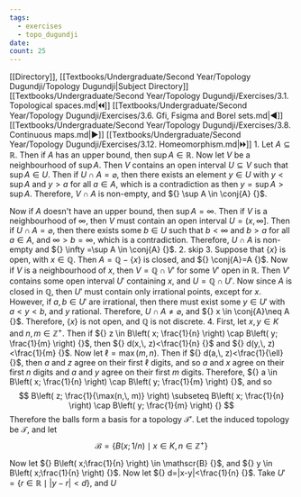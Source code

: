 ```yaml
---
tags:
  - exercises
  - topo_dugundji
date: 
count: 25
---
```

[[Directory]], [[Textbooks/Undergraduate/Second Year/Topology Dugundji/Topology Dugundji|Subject Directory]]
[[Textbooks/Undergraduate/Second Year/Topology Dugundji/Exercises/3.1. Topological spaces.md|🞀🞀]] [[Textbooks/Undergraduate/Second Year/Topology Dugundji/Exercises/3.6. Gfi, Fsigma and Borel sets.md|◀]] [[Textbooks/Undergraduate/Second Year/Topology Dugundji/Exercises/3.8. Continuous maps.md|▶]] [[Textbooks/Undergraduate/Second Year/Topology Dugundji/Exercises/3.12. Homeomorphism.md|🞂🞂]]
1. 
Let ${} A \subseteq \mathbb{R} {}$. Then if $A$ has an upper bound, then ${} \sup A \in \mathbb{R} {}$. Now let $V$ be a neighbourhood of $\sup A {}$. Then $V {}$ contains an open interval ${} U \subseteq V {}$ such that ${} \sup A \in U {}$. Then if ${} U \cap A=\varnothing  {}$, then there exists an element ${} y \in U {}$ with ${} y<\sup A {}$ and $y>a {}$ for all ${} a \in A {}$, which is a contradiction as then ${} y=\sup A>\sup A {}$. Therefore, ${} V\cap A {}$ is non-empty, and ${} \sup A \in \conj{A} {}$. 

Now if $A$ doesn't have an upper bound, then ${} \sup A=\infty  {}$. Then if $V {}$ is a neighbourhood of ${} \infty  {}$, then $V {}$ must contain an open interval ${} U=\left( x,\, \infty  \right] {}$. Then if ${} U \cap  A=\varnothing  {}$, then there exists some ${} b \in U {}$ such that ${} b <\infty  {}$ and $b>a {}$ for all ${} a \in A {}$, and ${} \infty >b=\infty  {}$, which is a contradiction. Therefore, ${} U \cap A {}$ is non-empty and ${} \infty =\sup A \in \conj{A} {}$.
2. skip
3. 
Suppose that ${} \{ x \} {}$ is open, with ${} x \in \mathbb{Q} {}$. Then ${} A=\mathbb{Q} - \{ x \} {}$ is closed, and ${} \conj{A}=A {}$. Now if ${} V$ is a neighbourhood of $x$, then ${} V=\mathbb{Q} \cap  V' {}$ for some ${} V' {}$ open in $\mathbb{R}$. Then $V' {}$ contains some open interval ${} U' {}$ containing ${} x$, and ${} U=\mathbb{Q} \cap U' {}$. Now since $A$ is closed in ${} \mathbb{Q} {}$, then ${} U' {}$ must contain only irrational points, except for $x$. However, if ${} a,\, b \in U' {}$ are irrational, then there must exist some ${} y \in U' {}$ with ${} a<y<b {}$, and ${} y {}$ rational. Therefore, ${} U \cap A\neq \varnothing  {}$, and ${} x \in \conj{A}\neq A {}$. Therefore, ${} \{ x \} {}$ is not open, and ${} \mathbb{Q} {}$ is not discrete.
4. 
First, let ${} x,\, y \in K {}$ and ${} n,\, m \in \mathbb{Z}^{+} {}$. Then if ${} z \in B\left( x; \frac{1}{n}  \right) \cap B\left( y; \frac{1}{m}  \right) {}$, then ${} d(x,\, z)<\frac{1}{n} {}$ and ${} d(y,\, z)<\frac{1}{m} {}$. Now let ${} \ell=\max(m,\, n) {}$. Then if ${} d(a,\, z)<\frac{1}{\ell} {}$, then $a$ and $z$ agree on their first $\ell$ digits, and so $a$ and $x$ agree on their first $n$ digits and ${} a {}$ and $y {}$ agree on their first $m {}$ digits. Therefore, ${} a \in B\left( x; \frac{1}{n}  \right) \cap B\left( y; \frac{1}{m}  \right)  {}$, and so
$$
B\left( z; \frac{1}{\max(n,\, m)} \right) \subseteq  B\left( x; \frac{1}{n}  \right) \cap B\left( y; \frac{1}{m}  \right) {}
$$
Therefore the balls form a basis for a topology ${} \mathcal{T}' {}$. Let the induced topology be $\mathcal{T} {}$, and let
$$
\mathscr{B}=\{ B(x;1/n) \mid  x \in K,\, n \in \mathbb{Z}^{+} \}
$$

Now let ${} B\left( x;\frac{1}{n} \right) \in \mathscr{B} {}$, and ${} y \in B\left( x;\frac{1}{n} \right) {}$. Now let ${} d=|x-y|<\frac{1}{n} {}$. Take ${} U'=\{ r \in \mathbb{R}\mid |y- r|<d \} {}$, and $U$